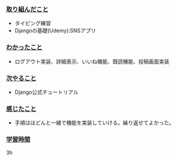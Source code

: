 ### <u>取り組んだこと</u>
- タイピング練習
- Djangoの基礎(Udemy):SNSアプリ

### <u>わかったこと</u>
- ログアウト実装、詳細表示、いいね機能、既読機能、投稿画面実装

### <u>次やること</u>
- Django公式チュートリアル

### <u>感じたこと</u>
- 手順はほどんと一緒で機能を実装していける。繰り返せてよかった。

### <u>学習時間</u>
3h